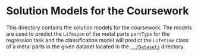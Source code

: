 # Solution Models for the Coursework

This directory contains the solution models for the coursework. The models are used to predict the `Lifespan` of the metal parts `partType` for the regression task and the classification model will predict the `Lifetime` class of a metal parts in the given dataset located in the [`../Datasets`](../Datasets/) directory.
